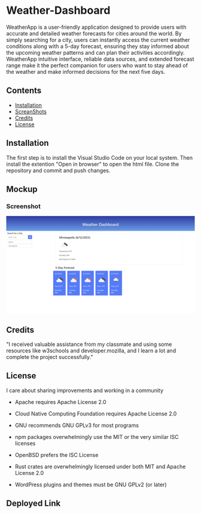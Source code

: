 # Weather-Dashboard

WeatherApp is a user-friendly application designed to provide users with accurate and detailed weather forecasts for cities around the world. By simply searching for a city, users can instantly access the current weather conditions along with a 5-day forecast, ensuring they stay informed about the upcoming weather patterns and can plan their activities accordingly. WeatherApp intuitive interface, reliable data sources, and extended forecast range make it the perfect companion for users who want to stay ahead of the weather and make informed decisions for the next five days.

## Contents


- [Installation](#installation)
- [ScreanShots](#usage)
- [Credits](#credits)
- [License](#license)


## Installation

The first step is to install the Visual Studio Code on your local system. Then install the extention "Open in browser" to open the html file. Clone the repository and commit and push changes.


## Mockup
### Screenshot

![The Weather Application webpage includes a input to search a city to get curent day and 5 days forecast ](./assets/Images/1.png)

## Credits

"I received valuable assistance from my classmate and using some resources like w3schools and developer.mozilla, and I learn a lot and complete the project successfully."


## License

I care about sharing improvements and working in a community 
- Apache requires Apache License 2.0

- Cloud Native Computing Foundation requires Apache License 2.0

- GNU recommends GNU GPLv3 for most programs

- npm packages overwhelmingly use the MIT or the very similar ISC licenses

- OpenBSD prefers the ISC License

- Rust crates are overwhelmingly licensed under both MIT and Apache License 2.0

- WordPress plugins and themes must be GNU GPLv2 (or later)



## Deployed Link






